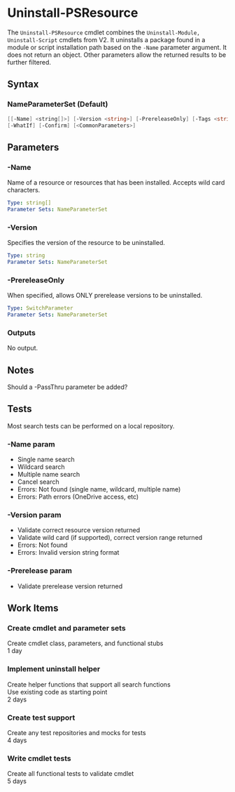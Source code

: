 # Uninstall-PSResource

The `Uninstall-PSResource` cmdlet combines the `Uninstall-Module, Uninstall-Script` cmdlets from V2.
It uninstalls a package found in a module or script installation path based on the `-Name` parameter argument.
It does not return an object.
Other parameters allow the returned results to be further filtered.

## Syntax

### NameParameterSet (Default)
``` PowerShell
[[-Name] <string[]>] [-Version <string>] [-PrereleaseOnly] [-Tags <string[]>]
[-WhatIf] [-Confirm] [<CommonParameters>]
```

## Parameters

### -Name

Name of a resource or resources that has been installed.
Accepts wild card characters.

```yml
Type: string[]
Parameter Sets: NameParameterSet
```

### -Version

Specifies the version of the resource to be uninstalled.

```yml
Type: string
Parameter Sets: NameParameterSet
```

### -PrereleaseOnly

When specified, allows ONLY prerelease versions to be uninstalled.

```yml
Type: SwitchParameter
Parameter Sets: NameParameterSet
```

### Outputs

No output.


## Notes

Should a -PassThru parameter be added?

## Tests

Most search tests can be performed on a local repository.

### -Name param

- Single name search
- Wildcard search
- Multiple name search
- Cancel search
- Errors: Not found (single name, wildcard, multiple name)
- Errors: Path errors (OneDrive access, etc)

### -Version param

- Validate correct resource version returned
- Validate wild card (if supported), correct version range returned
- Errors: Not found
- Errors: Invalid version string format

### -Prerelease param

- Validate prerelease version returned


## Work Items

### Create cmdlet and parameter sets

Create cmdlet class, parameters, and functional stubs  
1 day

### Implement uninstall helper

Create helper functions that support all search functions  
Use existing code as starting point  
2 days

### Create test support

Create any test repositories and mocks for tests  
4 days

### Write cmdlet tests

Create all functional tests to validate cmdlet  
5 days
